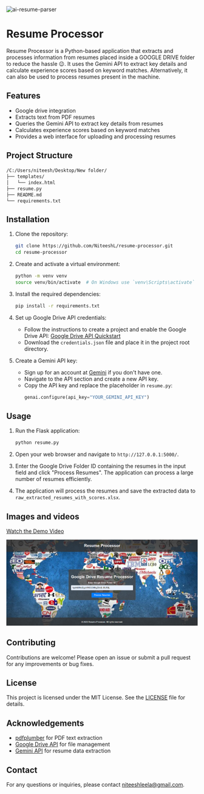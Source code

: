![ai-resume-parser](https://socialify.git.ci/NiteeshL/ai-resume-parser/image?custom_description=Resume+extraction+and+evaluation+tool+powered+by+Generative+AI%2C+which+processes+resumes+to+extract+key+information+and+rank+candidates+based+on+relevance+and+role+fit.+It+leverages+AI+models+to+ensure+high+accuracy+and+scalability+in+batch+processing.&description=1&language=1&name=1&owner=1&theme=Light)
# Resume Processor

Resume Processor is a Python-based application that extracts and processes information from resumes placed inside a GOOGLE DRIVE folder to reduce the hassle 😉. It uses the Gemini API to extract key details and calculate experience scores based on keyword matches.
Alternatively, it can also be used to process resumes present in the machine.

## Features

- Google drive integration
- Extracts text from PDF resumes
- Queries the Gemini API to extract key details from resumes
- Calculates experience scores based on keyword matches
- Provides a web interface for uploading and processing resumes

## Project Structure

```
/C:/Users/niteesh/Desktop/New folder/
├── templates/
│   └── index.html
├── resume.py
├── README.md
└── requirements.txt
```

## Installation

1. Clone the repository:
    ```sh
    git clone https://github.com/NiteeshL/resume-processor.git
    cd resume-processor
    ```

2. Create and activate a virtual environment:
    ```sh
    python -m venv venv
    source venv/bin/activate  # On Windows use `venv\Scripts\activate`
    ```

3. Install the required dependencies:
    ```sh
    pip install -r requirements.txt
    ```

4. Set up Google Drive API credentials:
    - Follow the instructions to create a project and enable the Google Drive API: [Google Drive API Quickstart](https://developers.google.com/drive/api/v3/quickstart/python)
    - Download the `credentials.json` file and place it in the project root directory.

5. Create a Gemini API key:
    - Sign up for an account at [Gemini](https://gemini.com) if you don't have one.
    - Navigate to the API section and create a new API key.
    - Copy the API key and replace the placeholder in `resume.py`:
        ```python
        genai.configure(api_key="YOUR_GEMINI_API_KEY")
        ```

## Usage

1. Run the Flask application:
    ```sh
    python resume.py
    ```

2. Open your web browser and navigate to `http://127.0.0.1:5000/`.

3. Enter the Google Drive Folder ID containing the resumes in the input field and click "Process Resumes". The application can process a large number of resumes efficiently.

4. The application will process the resumes and save the extracted data to `raw_extracted_resumes_with_scores.xlsx`.

## Images and videos
[Watch the Demo Video](https://github.com/NiteeshL/ai-resume-parser/blob/main/output.mp4)

![web page](https://github.com/NiteeshL/ai-resume-parser/blob/main/image.png)


## Contributing

Contributions are welcome! Please open an issue or submit a pull request for any improvements or bug fixes.

## License

This project is licensed under the MIT License. See the [LICENSE](LICENSE) file for details.

## Acknowledgements

- [pdfplumber](https://github.com/jsvine/pdfplumber) for PDF text extraction
- [Google Drive API](https://developers.google.com/drive) for file management
- [Gemini API](https://gemini.com) for resume data extraction

## Contact

For any questions or inquiries, please contact [niteeshleela@gmail.com](mailto:niteeshleela@gmail.com).
